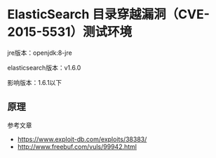 # ElasticSearch 目录穿越漏洞（CVE-2015-5531）测试环境

jre版本：openjdk:8-jre

elasticsearch版本：v1.6.0

影响版本：1.6.1以下

## 原理

参考文章

- https://www.exploit-db.com/exploits/38383/
- http://www.freebuf.com/vuls/99942.html

<!--## 漏洞复现

### 1. 新建一个仓库
-->

